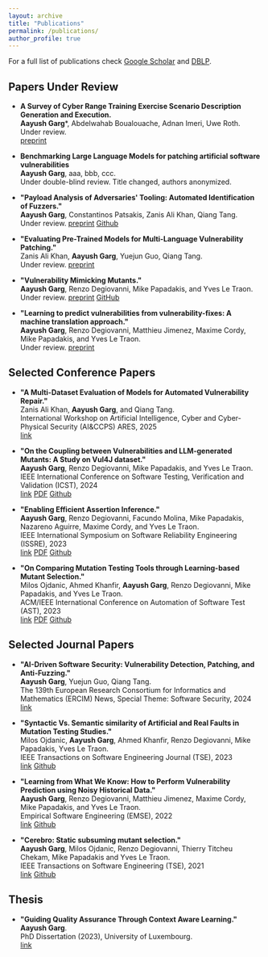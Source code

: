 ```yaml
---
layout: archive
title: "Publications"
permalink: /publications/
author_profile: true
---
```



For a full list of publications check [Google Scholar](https://scholar.google.com/citations?user=UB0hgRAAAAAJ) 
and [DBLP](https://dblp.org/pid/36/8488.html).


Papers Under Review
-------------------

* **A Survey of Cyber Range Training Exercise Scenario Description Generation and Execution.**<br>
**Aayush Garg**\*, Abdelwahab Boualouache, Adnan Imeri, Uwe Roth.<br>
Under review.<br>
[preprint](https://draayushgarg.github.io/files/A_Survey_of_Cyber_Range_Training_Exercise_Scenario_Description_Generation_and_Execution.pdf)

* **Benchmarking Large Language Models for patching artificial software vulnerabilities**<br>
**Aayush Garg**, aaa, bbb, ccc.<br>
Under double-blind review. Title changed, authors anonymized.

* **"Payload Analysis of Adversaries' Tooling: Automated Identification of Fuzzers."**<br>
**Aayush Garg**, Constantinos Patsakis, Zanis Ali Khan, Qiang Tang.<br>
Under review. [preprint](https://doi.org/10.36227/techrxiv.173385946.65994728/v1) [Github](https://github.com/garghub/fuzzing)

* **"Evaluating Pre-Trained Models for Multi-Language Vulnerability Patching."**<br>
Zanis Ali Khan, **Aayush Garg**, Yuejun Guo, Qiang Tang.<br>
Under review. [preprint](https://doi.org/10.48550/arXiv.2501.07339)

* **"Vulnerability Mimicking Mutants."**<br>
**Aayush Garg**, Renzo Degiovanni, Mike Papadakis, and Yves Le Traon.<br>
Under review. [preprint](https://draayushgarg.github.io/files/VulnerabilityMimickingMutants.pdf) [GitHub](https://github.com/garghub/mystique)

* **"Learning to predict vulnerabilities from vulnerability-fixes: A machine translation approach."**<br>
**Aayush Garg**, Renzo Degiovanni, Matthieu Jimenez, Maxime Cordy, Mike Papadakis, and Yves Le Traon.<br>
Under review. [preprint](https://draayushgarg.github.io/files/LearningToPredictVulnerabilitiesFromVulnerability-Fixes_AMachineTranslationApproach.pdf)


Selected Conference Papers
--------------------------

* **"A Multi-Dataset Evaluation of Models for Automated Vulnerability Repair."**<br>
Zanis Ali Khan, **Aayush Garg**, and Qiang Tang.<br>
International Workshop on Artificial Intelligence, Cyber and Cyber-Physical Security (AI&CCPS) ARES, 2025<br>
[link](https://doi.org/10.1007/978-3-032-00630-1_5)

* **"On the Coupling between Vulnerabilities and LLM-generated Mutants: A Study on Vul4J dataset."**<br>
**Aayush Garg**, Renzo Degiovanni, Mike Papadakis, and Yves Le Traon.<br>
IEEE International Conference on Software Testing, Verification and Validation (ICST), 2024<br>
[link](https://doi.ieeecomputersociety.org/10.1109/ICST60714.2024.00035) [PDF](https://draayushgarg.github.io/files/VulnerabilityCouplingMutants.pdf) [Github](https://github.com/garghub/VulnerabilityCouplingMutants)

* **"Enabling Efficient Assertion Inference."**<br>
**Aayush Garg**, Renzo Degiovanni, Facundo Molina, Mike Papadakis, Nazareno Aguirre, Maxime Cordy, and Yves Le Traon.<br>
IEEE International Symposium on Software Reliability Engineering (ISSRE), 2023<br>
[link](https://ieeexplore.ieee.org/document/10301231) [PDF](https://draayushgarg.github.io/files/Enabling_Efficient_Assertion_Inference.pdf) [Github](https://github.com/garghub/seeker)

* **"On Comparing Mutation Testing Tools through Learning-based Mutant Selection."**<br>
Milos Ojdanic, Ahmed Khanfir, **Aayush Garg**, Renzo Degiovanni, Mike Papadakis, and Yves Le Traon.<br>
ACM/IEEE International Conference on Automation of Software Test (AST), 2023<br>
[link](https://ieeexplore.ieee.org/document/10173980) [PDF](https://draayushgarg.github.io/files/OnComparingMutationTestingToolsThroughLearning-basedMutantSelection.pdf) [Github](https://github.com/serval-uni-lu/The_dataset_of_large_case_studies_on_mutants_similarity_with_bugs)

Selected Journal Papers
------------------------

* **"AI-Driven Software Security: Vulnerability Detection, Patching, and Anti-Fuzzing."**<br>
**Aayush Garg**, Yuejun Guo, Qiang Tang.<br>
The 139th European Research Consortium for Informatics and Mathematics (ERCIM) News, Special Theme: Software Security, 2024<br>
[link](https://ercim-news.ercim.eu/en139/special/ai-driven-software-security-vulnerability-detection-patching-and-anti-fuzzing)

* **"Syntactic Vs. Semantic similarity of Artificial and Real Faults in Mutation Testing Studies."**<br>
Milos Ojdanic, **Aayush Garg**, Ahmed Khanfir, Renzo Degiovanni, Mike Papadakis, Yves Le Traon.<br>
IEEE Transactions on Software Engineering Journal (TSE), 2023<br>
[link](https://ieeexplore.ieee.org/document/10136793) [Github](https://github.com/serval-uni-lu/The_dataset_of_large_case_studies_on_mutants_similarity_with_bugs)

* **"Learning from What We Know: How to Perform Vulnerability Prediction using Noisy Historical Data."**<br>
**Aayush Garg**, Renzo Degiovanni, Matthieu Jimenez, Maxime Cordy, Mike Papadakis, and Yves Le Traon.<br>
Empirical Software Engineering (EMSE), 2022<br>
[link](https://link.springer.com/article/10.1007/s10664-022-10197-4) [Github](https://github.com/garghub/TROVON)

* **"Cerebro: Static subsuming mutant selection."**<br>
**Aayush Garg**, Milos Ojdanic, Renzo Degiovanni, Thierry Titcheu Chekam, Mike Papadakis and Yves Le Traon.<br>
IEEE Transactions on Software Engineering (TSE), 2021<br>
[link](https://doi.ieeecomputersociety.org/10.1109/TSE.2022.3140510) [Github](https://github.com/garghub/Cerebro)


Thesis
-------
* **"Guiding Quality Assurance Through Context Aware Learning."**<br>
**Aayush Garg**.<br>
PhD Dissertation (2023), University of Luxembourg.<br>
[link](https://orbilu.uni.lu/handle/10993/55042)
